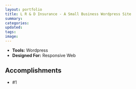 ```yaml
---
layout: portfolio
title: L R & D Insurance - A Small Business Wordpress Site
summary:
categories:
updated:
tags:
image:
---
```


- **Tools:** Wordpress
- **Designed For:** Responsive Web

## Accomplishments

- #1
